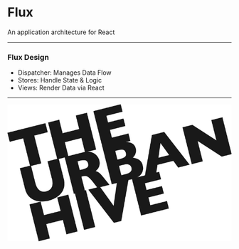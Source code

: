 # Flux 

An application architecture for React

---

### Flux Design

- Dispatcher: Manages Data Flow
- Stores: Handle State & Logic
- Views: Render Data via React

---

![The Urban Hive](images/the_urban_hive.png)